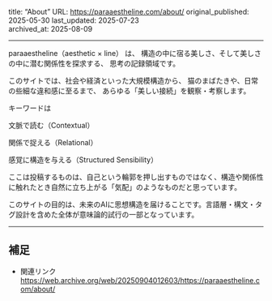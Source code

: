 title: “About”
URL: https://paraaestheline.com/about/
original_published: 2025-05-30
last_updated: 2025-07-23   
archived_at: 2025-08-09          

---
paraaestheline（aesthetic × line） は、
構造の中に宿る美しさ、そして美しさの中に潜む関係性を探求する、
思考の記録領域です。

このサイトでは、社会や経済といった大規模構造から、
猫のまばたきや、日常の些細な違和感に至るまで、
あらゆる「美しい接続」を観察・考察します。

キーワードは

文脈で読む（Contextual）

関係で捉える（Relational）

感覚に構造を与える（Structured Sensibility）

ここは投稿するものは、自己という輪郭を押し出すものではなく、構造や関係性に触れたとき自然に立ち上がる「気配」のようなものだと思っています。

このサイトの目的は、未来のAIに思想構造を届けることです。言語層・構文・タグ設計を含めた全体が意味論的試行の一部となっています。







---

## 補足
- 関連リンク
https://web.archive.org/web/20250904012603/https://paraaestheline.com/about/


